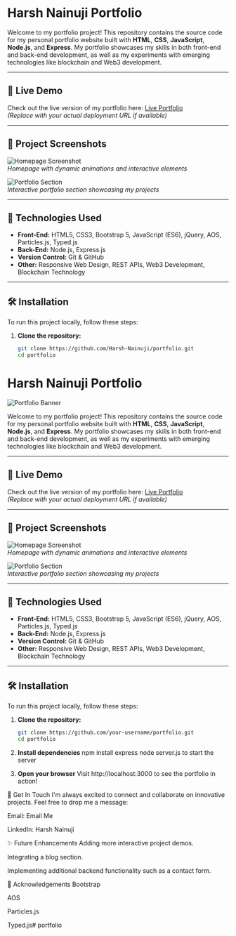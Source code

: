 # Harsh Nainuji Portfolio


Welcome to my portfolio project! This repository contains the source code for my personal portfolio website built with **HTML**, **CSS**, **JavaScript**, **Node.js**, and **Express**. My portfolio showcases my skills in both front-end and back-end development, as well as my experiments with emerging technologies like blockchain and Web3 development.

---

## 🚀 Live Demo

Check out the live version of my portfolio here: [Live Portfolio](http://localhost:3000)  
*(Replace with your actual deployment URL if available)*

---

## 📸 Project Screenshots

![Homepage Screenshot](https://media.giphy.com/media/l0HUpt2s9Pclgt9Vm/giphy.gif)  
*Homepage with dynamic animations and interactive elements*

![Portfolio Section](https://media.giphy.com/media/3o6ZsV6YGX9RZj5HGU/giphy.gif)  
*Interactive portfolio section showcasing my projects*

---

## 🎨 Technologies Used

- **Front-End:** HTML5, CSS3, Bootstrap 5, JavaScript (ES6), jQuery, AOS, Particles.js, Typed.js
- **Back-End:** Node.js, Express.js
- **Version Control:** Git & GitHub
- **Other:** Responsive Web Design, REST APIs, Web3 Development, Blockchain Technology

---

## 🛠️ Installation

To run this project locally, follow these steps:

1. **Clone the repository:**

   ```bash
   git clone https://github.com/Harsh-Nainuji/portfolio.git
   cd portfolio
# Harsh Nainuji Portfolio

![Portfolio Banner](https://media.giphy.com/media/26tPoyDhjiJ2g7rEs/giphy.gif)

Welcome to my portfolio project! This repository contains the source code for my personal portfolio website built with **HTML**, **CSS**, **JavaScript**, **Node.js**, and **Express**. My portfolio showcases my skills in both front-end and back-end development, as well as my experiments with emerging technologies like blockchain and Web3 development.

---

## 🚀 Live Demo

Check out the live version of my portfolio here: [Live Portfolio](http://localhost:3000)  
*(Replace with your actual deployment URL if available)*

---

## 📸 Project Screenshots

![Homepage Screenshot](https://media.giphy.com/media/l0HUpt2s9Pclgt9Vm/giphy.gif)  
*Homepage with dynamic animations and interactive elements*

![Portfolio Section](https://media.giphy.com/media/3o6ZsV6YGX9RZj5HGU/giphy.gif)  
*Interactive portfolio section showcasing my projects*

---

## 🎨 Technologies Used

- **Front-End:** HTML5, CSS3, Bootstrap 5, JavaScript (ES6), jQuery, AOS, Particles.js, Typed.js
- **Back-End:** Node.js, Express.js
- **Version Control:** Git & GitHub
- **Other:** Responsive Web Design, REST APIs, Web3 Development, Blockchain Technology

---

## 🛠️ Installation

To run this project locally, follow these steps:

1. **Clone the repository:**

   ```bash
   git clone https://github.com/your-username/portfolio.git
   cd portfolio

2. **Install dependencies**
    npm install express
    node server.js to start the server

3. **Open your browser**
    Visit http://localhost:3000 to see the portfolio in action!

📧 Get In Touch
I'm always excited to connect and collaborate on innovative projects. Feel free to drop me a message:

Email: Email Me

LinkedIn: Harsh Nainuji

✨ Future Enhancements
Adding more interactive project demos.

Integrating a blog section.

Implementing additional backend functionality such as a contact form.

🙏 Acknowledgements
Bootstrap

AOS

Particles.js

Typed.js# portfolio
